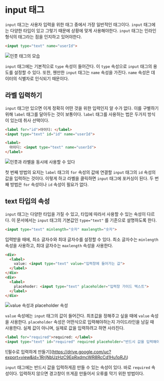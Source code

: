 # input 태그
`input` 태그는 사용자 입력을 위한 태그 중에서 가장 일반적인 태그이다. `input` 태그에는 다양한 타입이 있고 그렇기 때문에 상황에 맞게 사용해야한다. `input` 태그는 인라인 형식의 태그라는 점을 인지하고 있어야한다.

```html
<input type="text" name="userId">
```

![인풋 태그의 모습](https://drive.google.com/uc?export=view&id=1IEFYipe_hbrHCo8wsP1zBL_upIO70FcI)

`input` 태그에는 기본적으로 `type` 속성이 들어간다. 이 `type` 속성으로 `input` 태그의 용도를 설정할 수 있다. 또한, 웬만한 `input` 태그는 `name` 속성을 가진다. `name` 속성은 데이터의 식별자로 인식되기 때문이다.

## 라벨 입력하기
`input` 태그만 있으면 이게 정확히 어떤 것을 위한 입력인지 알 수가 없다. 이를 구별하기 위해 `label` 태그를 달아두는 것이 보통이다. `label` 태그를 사용하는 법은 두가지 방식이 있는데 취사 선택이다.

```html
<label for="id">아이디: </label>
<input type="text" id="id" name="userId">

<label>
  아이디: <input type="text" name="userId">
</label>
```

![인풋과 라벨을 동시에 사용할 수 있다](https://drive.google.com/uc?export=view&id=1XspGKyqiYs1Y_vlEQz6skJ9NgbjA20U6)

첫 번째 방법의 요지는 `label` 태그의 `for` 속성의 값에 연결할 `input` 태그의 `id` 속성의 값을 입력하는 것이다. 이렇게 하고 라벨을 클릭하면 `input` 태그에 포커싱이 된다. 두 번째 방법은 `for` 속성이나 `id` 속성이 필요가 없다.

## text 타입의 속성
`input` 태그는 다양한 타입을 가질 수 있고, 타입에 따라서 사용할 수 있는 속성이 다르다. 이 문서에서는 `input` 태그의 기본값인 `type="text"` 를 기준으로 설명하도록 한다.

```html
<input type="text" minlength="숫자" maxlength="숫자">
```

입력받을 때에, 최소 글자수와 최대 글자수를 설정할 수 있다. 최소 글자수는 `minlength` 속성을 사용하고, 최대 글자수는 `maxlength` 속성을 사용한다.

```html
<div>
  <label>
    value: <input type="text" value="입력창에 들어가는 값">
  </label>
</div>
<div>
  <label>
    placehoder: <input type="text" placeholder="입력창 가이드 텍스트">
  </label>
</div>
```

![value 속성과 placeholder 속성](https://drive.google.com/uc?export=view&id=1I3n8i8MWHC2X8ZCgrOP10x_36_ZXg477)

`value` 속성에는 `input` 태그의 값이 들어간다. 최초값을 정해주고 싶을 때에 `value` 속성을 사용한다. `placeholder` 속성은 어떤식으로 입력해야하는지 가이드라인을 남길 때 사용한다. 실제 값이 아니며, 실제로 값을 입력하려고 하면 사라진다.

```html
<label for="required">required: </label>
<input type="text" id="required" required placeholder="반드시 값을 입력해야합니다.">
```

![필수로 입력하게 만들기](https://drive.google.com/uc?export=view&id=1RrjNbUzHzC9EpRxdmcWR8RcCd1Hu1oRJ\)

`input` 태그에는 반드시 값을 입력하게끔 만들 수 있는 속성이 있다. 바로 `required` 속성이다. 입력하지 않으면 경고창이 뜨게끔 만들어서 오류를 막기 위한 방법이다.